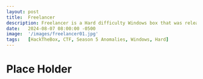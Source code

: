 ```yaml
---
layout: post
title:  Freelancer
description: Freelancer is a Hard difficulty Windows box that was release for Season 5 Anomalies. It focuses on...
date:   2024-08-07 08:00:00 -0500
image:  '/images/freelancer01.jpg'
tags:   [HackTheBox, CTF, Season 5 Anomalies, Windows, Hard]
---
```

# Place Holder
